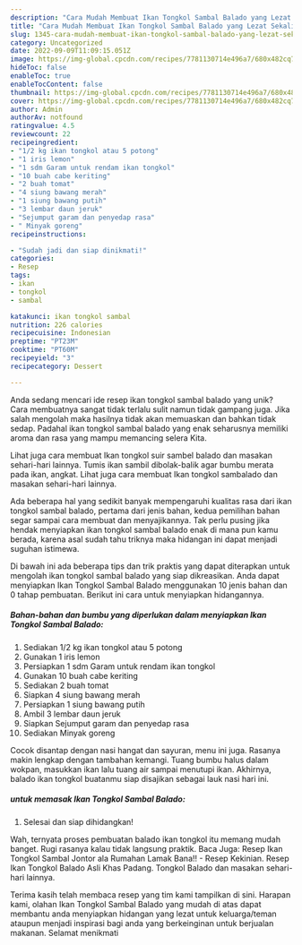 ```yaml
---
description: "Cara Mudah Membuat Ikan Tongkol Sambal Balado yang Lezat Sekali"
title: "Cara Mudah Membuat Ikan Tongkol Sambal Balado yang Lezat Sekali"
slug: 1345-cara-mudah-membuat-ikan-tongkol-sambal-balado-yang-lezat-sekali
category: Uncategorized
date: 2022-09-09T11:09:15.051Z
image: https://img-global.cpcdn.com/recipes/7781130714e496a7/680x482cq70/ikan-tongkol-sambal-balado-foto-resep-utama.jpg
hideToc: false
enableToc: true
enableTocContent: false
thumbnail: https://img-global.cpcdn.com/recipes/7781130714e496a7/680x482cq70/ikan-tongkol-sambal-balado-foto-resep-utama.jpg
cover: https://img-global.cpcdn.com/recipes/7781130714e496a7/680x482cq70/ikan-tongkol-sambal-balado-foto-resep-utama.jpg
author: Admin
authorAv: notfound
ratingvalue: 4.5
reviewcount: 22
recipeingredient:
- "1/2 kg ikan tongkol atau 5 potong"
- "1 iris lemon"
- "1 sdm Garam untuk rendam ikan tongkol"
- "10 buah cabe keriting"
- "2 buah tomat"
- "4 siung bawang merah"
- "1 siung bawang putih"
- "3 lembar daun jeruk"
- "Sejumput garam dan penyedap rasa"
- " Minyak goreng"
recipeinstructions:

- "Sudah jadi dan siap dinikmati!"
categories:
- Resep
tags:
- ikan
- tongkol
- sambal

katakunci: ikan tongkol sambal 
nutrition: 226 calories
recipecuisine: Indonesian
preptime: "PT23M"
cooktime: "PT60M"
recipeyield: "3"
recipecategory: Dessert

---
```





Anda sedang mencari ide resep ikan tongkol sambal balado yang unik? Cara membuatnya sangat tidak terlalu sulit namun tidak gampang juga. Jika salah mengolah maka hasilnya tidak akan memuaskan dan bahkan tidak sedap. Padahal ikan tongkol sambal balado yang enak seharusnya memiliki aroma dan rasa yang mampu memancing selera Kita.





Lihat juga cara membuat Ikan tongkol suir sambel balado dan masakan sehari-hari lainnya. Tumis ikan sambil dibolak-balik agar bumbu merata pada ikan, angkat. Lihat juga cara membuat Ikan tongkol sambalado dan masakan sehari-hari lainnya.

Ada beberapa hal yang sedikit banyak mempengaruhi kualitas rasa dari ikan tongkol sambal balado, pertama dari jenis bahan, kedua pemilihan bahan segar sampai cara membuat dan menyajikannya. Tak perlu pusing jika hendak menyiapkan ikan tongkol sambal balado enak di mana pun kamu berada, karena asal sudah tahu triknya maka hidangan ini dapat menjadi suguhan istimewa.






Di bawah ini ada beberapa tips dan trik praktis yang dapat diterapkan untuk mengolah ikan tongkol sambal balado yang siap dikreasikan. Anda dapat menyiapkan Ikan Tongkol Sambal Balado menggunakan 10 jenis bahan dan 0 tahap pembuatan. Berikut ini cara untuk menyiapkan hidangannya.

<!--inarticleads1-->

##### Bahan-bahan dan bumbu yang diperlukan dalam menyiapkan Ikan Tongkol Sambal Balado:

1. Sediakan 1/2 kg ikan tongkol atau 5 potong
1. Gunakan 1 iris lemon
1. Persiapkan 1 sdm Garam untuk rendam ikan tongkol
1. Gunakan 10 buah cabe keriting
1. Sediakan 2 buah tomat
1. Siapkan 4 siung bawang merah
1. Persiapkan 1 siung bawang putih
1. Ambil 3 lembar daun jeruk
1. Siapkan Sejumput garam dan penyedap rasa
1. Sediakan  Minyak goreng


Cocok disantap dengan nasi hangat dan sayuran, menu ini juga. Rasanya makin lengkap dengan tambahan kemangi. Tuang bumbu halus dalam wokpan, masukkan ikan lalu tuang air sampai menutupi ikan. Akhirnya, balado ikan tongkol buatanmu siap disajikan sebagai lauk nasi hari ini. 

<!--inarticleads2-->

#####  untuk memasak Ikan Tongkol Sambal Balado:


1. Selesai dan siap dihidangkan!

Wah, ternyata proses pembuatan balado ikan tongkol itu memang mudah banget. Rugi rasanya kalau tidak langsung praktik. Baca Juga: Resep Ikan Tongkol Sambal Jontor ala Rumahan Lamak Bana!! - Resep Kekinian. Resep Ikan Tongkol Balado Asli Khas Padang. Tongkol Balado dan masakan sehari-hari lainnya. 

Terima kasih telah membaca resep yang tim kami tampilkan di sini. Harapan kami, olahan Ikan Tongkol Sambal Balado yang mudah di atas dapat membantu anda menyiapkan hidangan yang lezat untuk keluarga/teman ataupun menjadi inspirasi bagi anda yang berkeinginan untuk berjualan makanan. Selamat menikmati
